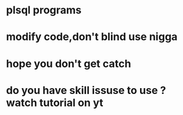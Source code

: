 # plsql programs
# modify code,don't blind use nigga
# hope you don't get catch
# do you have skill issuse to use ? watch tutorial on yt
